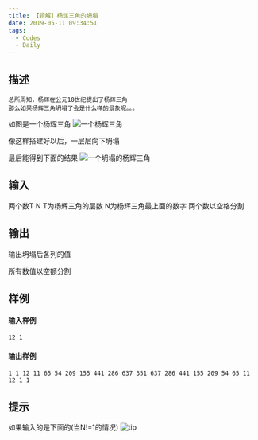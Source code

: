 ```yaml
---
title: 【题解】杨辉三角的坍塌
date: 2019-05-11 09:34:51
tags:
  - Codes
  - Daily
---
```


## 描述
~~~
总所周知，杨辉在公元10世纪提出了杨辉三角
那么如果杨辉三角坍塌了会是什么样的景象呢。。。
~~~

如图是一个杨辉三角
![一个杨辉三角](https://res.cloudinary.com/teages-blog/image/upload/v1557544646/Code-The-Collapse-of-Pascal%27s-Triangle/%E4%B8%80%E4%B8%AA%E6%9D%A8%E8%BE%89%E4%B8%89%E8%A7%92_wv7m8q.png)

像这样搭建好以后，一层层向下坍塌

最后能得到下面的结果
![一个坍塌的杨辉三角](https://res.cloudinary.com/teages-blog/image/upload/v1557544646/Code-The-Collapse-of-Pascal%27s-Triangle/%E4%B8%80%E4%B8%AA%E5%A1%8C%E4%BA%86%E7%9A%84%E6%9D%A8%E8%BE%89%E4%B8%89%E8%A7%92_jkbjim.png)

## 输入

两个数T N
T为杨辉三角的层数
N为杨辉三角最上面的数字
两个数以空格分割

## 输出

输出坍塌后各列的值

所有数值以空额分割

## 样例
#### 输入样例
~~~
12 1
~~~
#### 输出样例
~~~
1 1 12 11 65 54 209 155 441 286 637 351 637 286 441 155 209 54 65 11 12 1 1
~~~

## 提示
如果输入的是下面的(当N!=1的情况)
![tip](https://res.cloudinary.com/teages-blog/image/upload/v1557545444/Code-The-Collapse-of-Pascal%27s-Triangle/%E6%8F%90%E7%A4%BA_nimb1n.png)